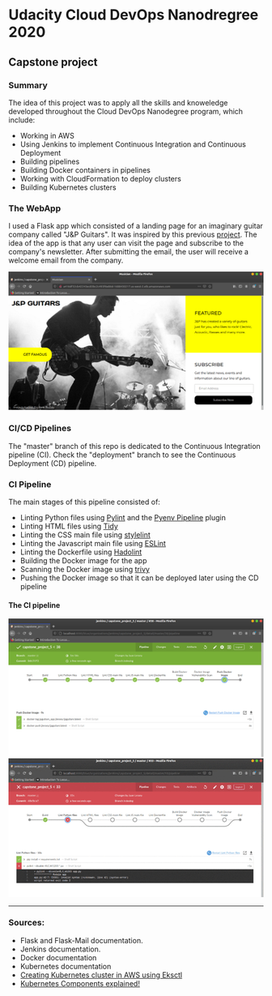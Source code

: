 # Udacity Cloud DevOps Nanodregree 2020
## Capstone project


### Summary

The idea of this project was to apply all the skills and knoweledge developed throughout the Cloud DevOps Nanodegree program, which include:

* Working in AWS
* Using Jenkins to implement Continuous Integration and Continuous Deployment
* Building pipelines
* Building Docker containers in pipelines
* Working with CloudFormation to deploy clusters
* Building Kubernetes clusters

### The WebApp

I used a Flask app which consisted of a landing page for an imaginary guitar company called "J&P Guitars". It was inspired by this previous <a href="https://github.com/jplessey/musician_project">project</a>.
The idea of the app is that any user can visit the page and subscribe to the company's newsletter. 
After submitting the email, the user will receive a welcome email from the company.

<img src="screenshots/jpguitars.png">

### CI/CD Pipelines

The "master" branch of this repo is dedicated to the Continuous Integration pipeline (CI). Check the "deployment" branch to see the Continuous Deployment (CD) pipeline.

### CI Pipeline

The main stages of this pipeline consisted of:

* Linting Python files using <a href="https://www.pylint.org/">Pylint</a> and the <a href="https://plugins.jenkins.io/pyenv-pipeline/">Pyenv Pipeline</a> plugin
* Linting HTML files using <a href="https://www.html-tidy.org/">Tidy</a>
* Linting the CSS main file using <a href="https://stylelint.io/">stylelint</a>
* Linting the Javascript main file using <a href="https://eslint.org/">ESLint</a>
* Linting the Dockerfile using <a href="https://github.com/hadolint/hadolint">Hadolint</a>
* Building the Docker image for the app
* Scanning the Docker image using <a href="https://github.com/aquasecurity/trivy">trivy</a>
* Pushing the Docker image so that it can be deployed later using the CD pipeline

#### The CI pipeline 
<img src="screenshots/14_Everything_OK.png">


<img src="screenshots/pileline_progress.gif">


---

### Sources:

* Flask and Flask-Mail documentation.
* Jenkins documentation.
* Docker documentation
* Kubernetes documentation
* <a href="https://www.youtube.com/watch?v=aGTOVaVXz7k&list=PLCs_Ba_Xx5B6QNT1QMVrtX-kmGqXXa8YR&index=5&t=0s">Creating Kubernetes cluster in AWS using Eksctl</a>
* <a href="https://www.youtube.com/watch?v=Krpb44XR0bk&list=PLCs_Ba_Xx5B6QNT1QMVrtX-kmGqXXa8YR&index=2&t=1s">Kubernetes Components explained!</a>




